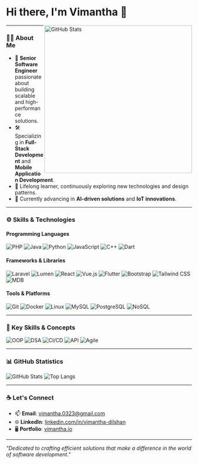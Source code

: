 # Hi there, I'm Vimantha 👋

<img align="right" src="https://github-readme-stats.vercel.app/api?username=Vimantha-Dilshan&show_icons=true&hide=stars&count_private=true&theme=radical" alt="GitHub Stats" width="400" />

---

### 👨‍💻 About Me
- 🌟 **Senior Software Engineer** passionate about building scalable and high-performance solutions.
- 🛠️ Specializing in **Full-Stack Development** and **Mobile Application Development**.
- 📖 Lifelong learner, continuously exploring new technologies and design patterns.
- 🌱 Currently advancing in **AI-driven solutions** and **IoT innovations**.

---

### ⚙️ Skills & Technologies

#### **Programming Languages**
![PHP](https://img.shields.io/badge/-PHP-777BB4?style=flat&logo=php&logoColor=white)
![Java](https://img.shields.io/badge/-Java-007396?style=flat&logo=java&logoColor=white)
![Python](https://img.shields.io/badge/-Python-3776AB?style=flat&logo=python&logoColor=white)
![JavaScript](https://img.shields.io/badge/-JavaScript-F7DF1E?style=flat&logo=javascript&logoColor=black)
![C++](https://img.shields.io/badge/-C++-00599C?style=flat&logo=cplusplus&logoColor=white)
![Dart](https://img.shields.io/badge/-Dart-0175C2?style=flat&logo=dart&logoColor=white)

#### **Frameworks & Libraries**
![Laravel](https://img.shields.io/badge/-Laravel-FF2D20?style=flat&logo=laravel&logoColor=white)
![Lumen](https://img.shields.io/badge/-Lumen-E74430?style=flat&logo=lumen&logoColor=white)
![React](https://img.shields.io/badge/-React-61DAFB?style=flat&logo=react&logoColor=black)
![Vue.js](https://img.shields.io/badge/-Vue.js-4FC08D?style=flat&logo=vue.js&logoColor=white)
![Flutter](https://img.shields.io/badge/-Flutter-02569B?style=flat&logo=flutter&logoColor=white)
![Bootstrap](https://img.shields.io/badge/-Bootstrap-563D7C?style=flat&logo=bootstrap&logoColor=white)
![Tailwind CSS](https://img.shields.io/badge/-Tailwind_CSS-38B2AC?style=flat&logo=tailwind-css&logoColor=white)
![MDB](https://img.shields.io/badge/-Material_Design_Bootstrap-FF6F61?style=flat&logo=bootstrap&logoColor=white)

#### **Tools & Platforms**
![Git](https://img.shields.io/badge/-Git-F05032?style=flat&logo=git&logoColor=white)
![Docker](https://img.shields.io/badge/-Docker-2496ED?style=flat&logo=docker&logoColor=white)
![Linux](https://img.shields.io/badge/-Linux-FCC624?style=flat&logo=linux&logoColor=black)
![MySQL](https://img.shields.io/badge/-MySQL-4479A1?style=flat&logo=mysql&logoColor=white)
![PostgreSQL](https://img.shields.io/badge/-PostgreSQL-336791?style=flat&logo=postgresql&logoColor=white)
![NoSQL](https://img.shields.io/badge/-NoSQL-4A90E2?style=flat&logo=apache&logoColor=white)

---

### 🔧 Key Skills & Concepts

![OOP](https://img.shields.io/badge/-OOP-4A90E2?style=flat&logo=python&logoColor=white)
![DSA](https://img.shields.io/badge/-DSA-FFD700?style=flat&logo=cplusplus&logoColor=white)
![CI/CD](https://img.shields.io/badge/-CI/CD-28A745?style=flat&logo=github-actions&logoColor=white)
![API](https://img.shields.io/badge/-API-6DB33F?style=flat&logo=swagger&logoColor=white)
![Agile](https://img.shields.io/badge/-Agile-000000?style=flat&logo=agile&logoColor=white)

---

### 📊 GitHub Statistics

![GitHub Stats](https://github-readme-stats.vercel.app/api?username=Vimantha-Dilshan&show_icons=true&theme=radical&count_private=true)
![Top Langs](https://github-readme-stats.vercel.app/api/top-langs/?username=Vimantha-Dilshan&layout=donut&theme=radical)

---

### ☕ Let's Connect
- 📫 **Email**: vimantha.0323@gmail.com  
- 🌐 **LinkedIn**: [linkedin.com/in/vimantha-dilshan](https://www.linkedin.com/in/vimantha-dilshan)  
- 🖥️ **Portfolio**: [vimantha.io](https://vimantha-dilshan.github.io/vimantha.github.io/)  

---

*"Dedicated to crafting efficient solutions that make a difference in the world of software development."*

